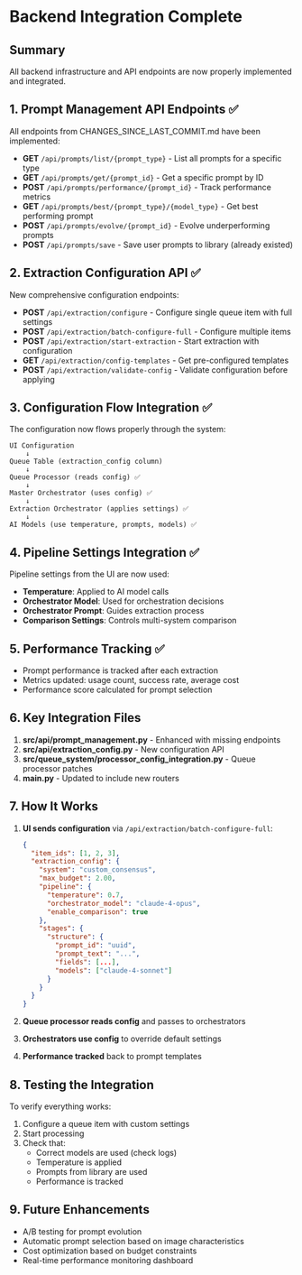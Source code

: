# Backend Integration Complete

## Summary
All backend infrastructure and API endpoints are now properly implemented and integrated.

## 1. Prompt Management API Endpoints ✅

All endpoints from CHANGES_SINCE_LAST_COMMIT.md have been implemented:

- **GET** `/api/prompts/list/{prompt_type}` - List all prompts for a specific type
- **GET** `/api/prompts/get/{prompt_id}` - Get a specific prompt by ID
- **POST** `/api/prompts/performance/{prompt_id}` - Track performance metrics
- **GET** `/api/prompts/best/{prompt_type}/{model_type}` - Get best performing prompt
- **POST** `/api/prompts/evolve/{prompt_id}` - Evolve underperforming prompts
- **POST** `/api/prompts/save` - Save user prompts to library (already existed)

## 2. Extraction Configuration API ✅

New comprehensive configuration endpoints:

- **POST** `/api/extraction/configure` - Configure single queue item with full settings
- **POST** `/api/extraction/batch-configure-full` - Configure multiple items
- **POST** `/api/extraction/start-extraction` - Start extraction with configuration
- **GET** `/api/extraction/config-templates` - Get pre-configured templates
- **POST** `/api/extraction/validate-config` - Validate configuration before applying

## 3. Configuration Flow Integration ✅

The configuration now flows properly through the system:

```
UI Configuration
    ↓
Queue Table (extraction_config column)
    ↓
Queue Processor (reads config) ✅
    ↓
Master Orchestrator (uses config) ✅
    ↓
Extraction Orchestrator (applies settings) ✅
    ↓
AI Models (use temperature, prompts, models) ✅
```

## 4. Pipeline Settings Integration ✅

Pipeline settings from the UI are now used:

- **Temperature**: Applied to AI model calls
- **Orchestrator Model**: Used for orchestration decisions
- **Orchestrator Prompt**: Guides extraction process
- **Comparison Settings**: Controls multi-system comparison

## 5. Performance Tracking ✅

- Prompt performance is tracked after each extraction
- Metrics updated: usage count, success rate, average cost
- Performance score calculated for prompt selection

## 6. Key Integration Files

1. **src/api/prompt_management.py** - Enhanced with missing endpoints
2. **src/api/extraction_config.py** - New configuration API
3. **src/queue_system/processor_config_integration.py** - Queue processor patches
4. **main.py** - Updated to include new routers

## 7. How It Works

1. **UI sends configuration** via `/api/extraction/batch-configure-full`:
   ```json
   {
     "item_ids": [1, 2, 3],
     "extraction_config": {
       "system": "custom_consensus",
       "max_budget": 2.00,
       "pipeline": {
         "temperature": 0.7,
         "orchestrator_model": "claude-4-opus",
         "enable_comparison": true
       },
       "stages": {
         "structure": {
           "prompt_id": "uuid",
           "prompt_text": "...",
           "fields": [...],
           "models": ["claude-4-sonnet"]
         }
       }
     }
   }
   ```

2. **Queue processor reads config** and passes to orchestrators
3. **Orchestrators use config** to override default settings
4. **Performance tracked** back to prompt templates

## 8. Testing the Integration

To verify everything works:

1. Configure a queue item with custom settings
2. Start processing
3. Check that:
   - Correct models are used (check logs)
   - Temperature is applied
   - Prompts from library are used
   - Performance is tracked

## 9. Future Enhancements

- A/B testing for prompt evolution
- Automatic prompt selection based on image characteristics
- Cost optimization based on budget constraints
- Real-time performance monitoring dashboard